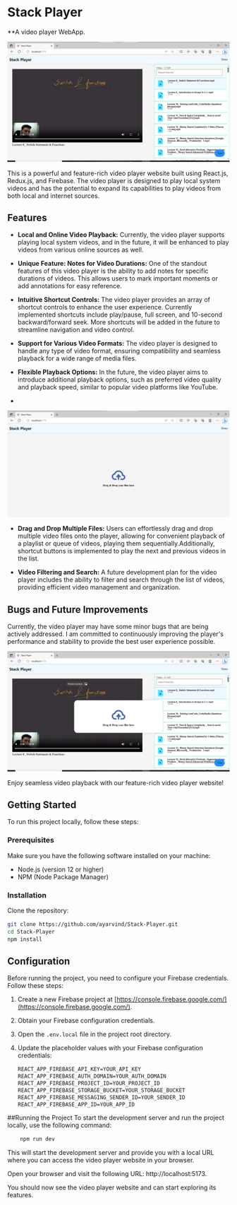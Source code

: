 # Stack Player
**A video player WebApp.

![Video Player Website](video-player2.png)

This is a powerful and feature-rich video player website built using React.js, Redux.js, and Firebase. The video player is designed to play local system videos and has the potential to expand its capabilities to play videos from both local and internet sources.

## Features

- **Local and Online Video Playback:** Currently, the video player supports playing local system videos, and in the future, it will be enhanced to play videos from various online sources as well.

- **Unique Feature: Notes for Video Durations:** One of the standout features of this video player is the ability to add notes for specific durations of videos. This allows users to mark important moments or add annotations for easy reference.

- **Intuitive Shortcut Controls:** The video player provides an array of shortcut controls to enhance the user experience. Currently implemented shortcuts include play/pause, full screen, and 10-second backward/forward seek. More shortcuts will be added in the future to streamline navigation and video control.

- **Support for Various Video Formats:** The video player is designed to handle any type of video format, ensuring compatibility and seamless playback for a wide range of media files.

- **Flexible Playback Options:** In the future, the video player aims to introduce additional playback options, such as preferred video quality and playback speed, similar to popular video platforms like YouTube.
- 
![Video Player Website](video-player1.png)

- **Drag and Drop Multiple Files:** Users can effortlessly drag and drop multiple video files onto the player, allowing for convenient playback of a playlist or queue of videos, playing them sequentially.Additionally, shortcut buttons is  implemented to play the next and previous videos in the list.

- **Video Filtering and Search:** A future development plan for the video player includes the ability to filter and search through the list of videos, providing efficient video management and organization. 


## Bugs and Future Improvements

Currently, the video player may have some minor bugs that are being actively addressed. I am committed to continuously improving the player's performance and stability to provide the best user experience possible.

![Video Player Website](video-player3.png)

Enjoy seamless video playback with our feature-rich video player website!




## Getting Started

To run this project locally, follow these steps:

### Prerequisites

Make sure you have the following software installed on your machine:

- Node.js (version 12 or higher)
- NPM (Node Package Manager)

### Installation

Clone the repository:
```bash
git clone https://github.com/ayarvind/Stack-Player.git
cd Stack-Player
npm install
```



## Configuration

Before running the project, you need to configure your Firebase credentials. Follow these steps:

1. Create a new Firebase project at [https://console.firebase.google.com/](https://console.firebase.google.com/).

2. Obtain your Firebase configuration credentials.

3. Open the `.env.local` file in the project root directory.

4. Update the placeholder values with your Firebase configuration credentials:

   ```env
   REACT_APP_FIREBASE_API_KEY=YOUR_API_KEY
   REACT_APP_FIREBASE_AUTH_DOMAIN=YOUR_AUTH_DOMAIN
   REACT_APP_FIREBASE_PROJECT_ID=YOUR_PROJECT_ID
   REACT_APP_FIREBASE_STORAGE_BUCKET=YOUR_STORAGE_BUCKET
   REACT_APP_FIREBASE_MESSAGING_SENDER_ID=YOUR_SENDER_ID
   REACT_APP_FIREBASE_APP_ID=YOUR_APP_ID
    ```
##Running the Project
To start the development server and run the project locally, use the following command:

```bash
    npm run dev
```

This will start the development server and provide you with a local URL where you can access the video player website in your browser.

Open your browser and visit the following URL: http://localhost:5173.

You should now see the video player website and can start exploring its features.



